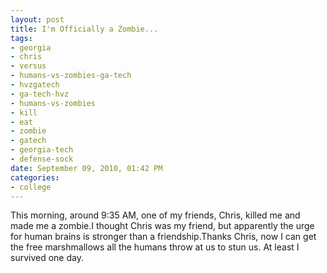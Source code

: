 ```yaml
--- 
layout: post
title: I'm Officially a Zombie...
tags: 
- georgia
- chris
- versus
- humans-vs-zombies-ga-tech
- hvzgatech
- ga-tech-hvz
- humans-vs-zombies
- kill
- eat
- zombie
- gatech
- georgia-tech
- defense-sock
date: September 09, 2010, 01:42 PM
categories: 
- college
---
```

This morning, around 9:35 AM, one of my friends, Chris, killed me and made me a zombie.I thought Chris was my friend, but apparently the urge for human brains is stronger than a friendship.Thanks Chris, now I can get the free marshmallows all the humans throw at us to stun us. At least I survived one day.
